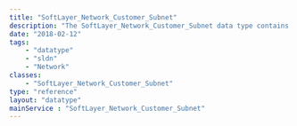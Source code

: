 ```yaml
---
title: "SoftLayer_Network_Customer_Subnet"
description: "The SoftLayer_Network_Customer_Subnet data type contains general information relating to a single customer subnet (remote). "
date: "2018-02-12"
tags:
    - "datatype"
    - "sldn"
    - "Network"
classes:
    - "SoftLayer_Network_Customer_Subnet"
type: "reference"
layout: "datatype"
mainService : "SoftLayer_Network_Customer_Subnet"
---
```

